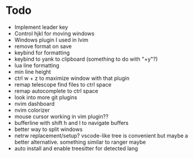 # Todo
- Implement leader key
- Control hjkl for moving windows
- Windows plugin I used in lvim
- remove format on save
- keybind for formatting
- keybind to yank to clipboard (something to do with "+y"?)
- lua line formatting
- min line height
- ctrl w + z to maximize window with that plugin
- remap telescope find files to ctrl space
- remap autocomplete to ctrl space
- look into more git plugins
- nvim dashboard
- nvim colorizer
- mouse cursor working in vim plugin??
- bufferline with shift h and l to navigate buffers
- better way to split windows
- netrw replacement/setup? vscode-like tree is convenient but maybe a better alternative. something similar to ranger maybe
- auto install and enable treesitter for detected lang
